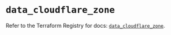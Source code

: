 # `data_cloudflare_zone`

Refer to the Terraform Registry for docs: [`data_cloudflare_zone`](https://registry.terraform.io/providers/cloudflare/cloudflare/5.0.0/docs/data-sources/zone).
